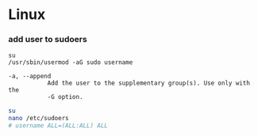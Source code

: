 # Linux

### add user to sudoers

```
su
/usr/sbin/usermod -aG sudo username

-a, --append
           Add the user to the supplementary group(s). Use only with the
           -G option.
```

```bash
su
nano /etc/sudoers
# username ALL=(ALL:ALL) ALL
```
